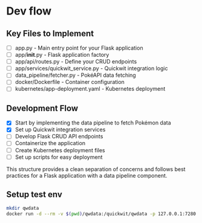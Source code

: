 # Dev flow

## Key Files to Implement

 - [ ]    app.py - Main entry point for your Flask application
 - [ ]    app/__init__.py - Flask application factory
 - [ ]    app/api/routes.py - Define your CRUD endpoints
 - [ ]    app/services/quickwit_service.py - Quickwit integration logic
 - [ ]    data_pipeline/fetcher.py - PokéAPI data fetching
 - [ ]    docker/Dockerfile - Container configuration
 - [ ]    kubernetes/app-deployment.yaml - Kubernetes deployment

## Development Flow

 - [x]    Start by implementing the data pipeline to fetch Pokémon data
 - [x]    Set up Quickwit integration services
 - [ ]    Develop Flask CRUD API endpoints
 - [ ]    Containerize the application
 - [ ]    Create Kubernetes deployment files
 - [ ]    Set up scripts for easy deployment

This structure provides a clean separation of concerns and follows best practices for a Flask
application with a data pipeline component.



## Setup test env
```bash
mkdir qwdata
docker run -d --rm -v $(pwd)/qwdata:/quickwit/qwdata -p 127.0.0.1:7280:7280 quickwit/quickwit run
```
